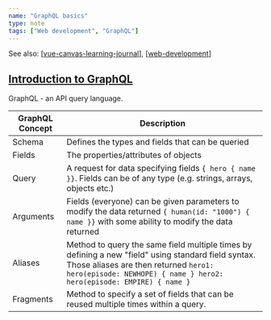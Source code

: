 ```yaml
---
name: "GraphQL basics"
type: note
tags: ["Web development", "GraphQL"]
---
```


See also: [[vue-canvas-learning-journal]], [[web-development]]

## [Introduction to GraphQL](https://graphql.org/learn/)

GraphQL - an API query language.

| GraphQL Concept | Description |
| --- | --- |
| Schema | Defines the types and fields that can be queried |
| Fields | The properties/attributes of objects |
| Query | A request for data specifying fields `{ hero { name }}`. Fields can be of any type (e.g. strings, arrays, objects etc.) |
| Arguments | Fields (everyone) can be given parameters to modify the data returned `{ human(id: "1000") { name }}` with some ability to modify the data returned  |
| Aliases | Method to query the same field multiple times by defining a new "field" using standard field syntax.  Those aliases are then returned `hero1: hero(episode: NEWHOPE) { name } hero2: hero(episode: EMPIRE) { name }` |
| Fragments | Method to specify a set of fields that can be reused multiple times within a query.  |


[//begin]: # "Autogenerated link references for markdown compatibility"
[vue-canvas-learning-journal]: ../CASA/vue-canvas-learning-journal "vue-canvas-learning-journal"
[web-development]: web-development "Web development"
[//end]: # "Autogenerated link references"